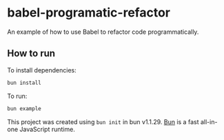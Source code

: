 # babel-programatic-refactor

An example of how to use Babel to refactor code programmatically.

## How to run

To install dependencies:

```bash
bun install
```

To run:

```bash
bun example
```

This project was created using `bun init` in bun v1.1.29. [Bun](https://bun.sh) is a fast all-in-one JavaScript runtime.
